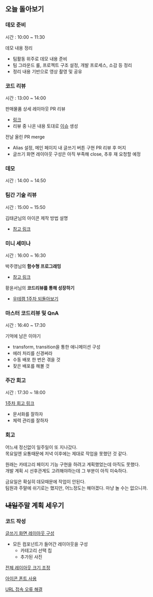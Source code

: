 ## 오늘 돌아보기

### 데모 준비

시간 : 10:00 ~ 11:30

데모 내용 정리
- 팀활동 위주로 데모 내용 준비
- 팀 그라운드 룰, 프로젝트 구조 설정, 개발 프로세스, 소감 등 정리
- 정리 내용 기반으로 영상 촬영 및 공유

### 코드 리뷰

시간 : 13:00 ~ 14:00

판매물품 상세 레이아웃 PR 리뷰
- [링크](https://github.com/woowa-techcamp-2021/deal-16/pull/86)
- 리뷰 중 나온 내용 토대로 [이슈](https://github.com/woowa-techcamp-2021/deal-16/issues/89) 생성

전날 올린 PR merge
- Alias 설정, 메인 페이지 내 글쓰기 버튼 구현 PR 리뷰 후 머지
- 글쓰기 화면 레이아웃 구성은 아직 부족해 close, 추후 재 요청할 예정

### 데모

시간 : 14:00 ~ 14:50

### 팀간 기술 리뷰

시간 : 15:00 ~ 15:50

김태균님의 아이콘 제작 방법 설명
- [참고 링크](https://github.com/twbs/icons)

### 미니 세미나

시간 : 16:00 ~ 16:30

박주영님의 **함수형 프로그래밍**
- [참고 링크](https://www.youtube.com/watch?v=4sO0aWTd3yc)

황윤서님의 **코드리뷰를 통해 성장하기**
- [우테캠 1주차 되돌아보기](https://github.com/hseoy/practice/wiki/%EB%90%98%EB%8F%8C%EC%95%84%EB%B3%B4%EA%B8%B0-(%EC%9A%B0%EC%95%84%ED%95%9C%ED%85%8C%ED%81%AC%EC%BA%A0%ED%94%84-1%EC%A3%BC%EC%B0%A8))

### 마스터 코드리뷰 및 QnA

시간 : 16:40 ~ 17:30

기억에 남은 이야기
- transform, transition을 통한 애니메이션 구성
- 에러 처리를 신경써라
- 수동 배포 한 번은 겪을 것
- 잦은 배포를 해볼 것

### 주간 회고

시간 : 17:30 ~ 18:00

[1주차 회고 링크](https://github.com/woowa-techcamp-2021/deal-16/wiki/1%EC%A3%BC%EC%B0%A8-%ED%9A%8C%EA%B3%A0)
- 문서화를 잘하자
- 체력 관리를 잘하자

### 회고

어느새 정신없이 일주일이 또 지나갔다.  
목요일엔 요통때문에 저녁 이후에는 제대로 작업을 못했던 것 같다.

원래는 카테고리 페이지 기능 구현을 하려고 계획했었는데 아직도 못했다.  
개발 계획 시 선후관계도 고려해야하는데 그 부분이 아직 미숙하다.

금요일은 확실히 데모때문에 작업이 안된다.  
팀원과 주말에 쉬기로는 했지만, 어느정도는 해야겠다. 마냥 놀 수는 없으니까.

## ~~내일~~주말 계획 세우기

### 코드 작성

[글쓰기 화면 레이아웃 구성](https://github.com/woowa-techcamp-2021/deal-16/issues/9)
- 모든 컴포넌트가 들어간 레이아웃을 구성
  - 카테고리 선택 칩
  - 추가된 사진

[전체 레이아웃 크기 조정](https://github.com/woowa-techcamp-2021/deal-16/issues/89)

[아이콘 폰트 사용](https://github.com/woowa-techcamp-2021/deal-16/issues/90)

[URL 접속 오류 해결](https://github.com/woowa-techcamp-2021/deal-16/issues/88)
